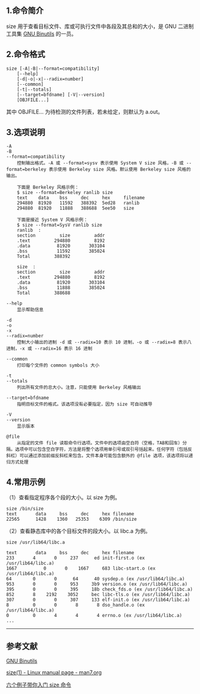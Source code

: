 ## 1.命令简介
size 用于查看目标文件、库或可执行文件中各段及其总和的大小，是 GNU 二进制工具集 [GNU Binutils](https://www.gnu.org/software/binutils/) 的一员。

## 2.命令格式
```
size [-A|-B|--format=compatibility]
    [--help]
    [-d|-o|-x|--radix=number]
    [--common]
    [-t|--totals]
    [--target=bfdname] [-V|--version]
    [OBJFILE...]
```
其中 OBJFILE... 为待检测的文件列表，若未给定，则默认为 a.out。

## 3.选项说明
```
-A
-B
--format=compatibility
	控制输出格式。-A 或 --format=sysv 表示使用 System V size 风格，-B 或 --format=berkeley 表示使用 Berkeley size 风格。默认使用 Berkeley size 风格的输出。
	
	下面是 Berkeley 风格示例：
	$ size --format=Berkeley ranlib size
	text    data    bss     dec     hex     filename
	294880  81920   11592   388392  5ed28   ranlib
	294880  81920   11888   388688  5ee50   size

	下面是接近 System V 风格示例：
	$ size --format=SysV ranlib size
	ranlib  :
	section         size         addr
	.text         294880         8192
	.data          81920       303104
	.bss           11592       385024
	Total         388392

	size  :
	section         size         addr
	.text         294880         8192
	.data          81920       303104
	.bss           11888       385024
	Total         388688

--help
	显示帮助信息

-d
-o
-x
--radix=number
	控制大小输出的进制 -d 或 --radix=10 表示 10 进制，-o 或 --radix=8 表示八进制，-x 或 --radix=16 表示 16 进制

--common
	打印每个文件的 common symbols 大小

-t
--totals
	列出所有文件的总大小。注意，只能使用 Berkeley 风格输出

--target=bfdname
	指明目标文件的格式。该选项没有必要指定，因为 size 可自动推导
	
-V
--version
	显示版本
	
@file
	从指定的文件 file 读取命令行选项。文件中的选项由空白符（空格，TAB和回车）分隔。选项中可以包含空白字符，方法是将整个选项用单引号或双引号括起来。任何字符（包括反斜杠）可以通过添加前缀反斜杠来包含。文件本身可能包含额外的 @file 选项，该选项将以递归方式处理
```

## 4.常用示例
（1）查看指定程序各个段的大小。以 size 为例。
```
size /bin/size
text	   data	    bss	    dec	    hex	filename
22565	   1428	   1360	  25353	   6309	/bin/size
```

（2）查看静态库中的各个目标文件的段大小。以 libc.a 为例。
```
size /usr/lib64/libc.a

text	   data	    bss	    dec	    hex	filename
233	      4	      0	    237	     ed	init-first.o (ex /usr/lib64/libc.a)
1667	      0	      0	   1667	    683	libc-start.o (ex /usr/lib64/libc.a)
64	      0	      0	     64	     40	sysdep.o (ex /usr/lib64/libc.a)
953	      0	      0	    953	    3b9	version.o (ex /usr/lib64/libc.a)
395	      0	      0	    395	    18b	check_fds.o (ex /usr/lib64/libc.a)
852	      8	   2192	   3052	    bec	libc-tls.o (ex /usr/lib64/libc.a)
307	      0	      0	    307	    133	elf-init.o (ex /usr/lib64/libc.a)
8	      0	      0	      8	      8	dso_handle.o (ex /usr/lib64/libc.a)
0	      0	      4	      4	      4	errno.o (ex /usr/lib64/libc.a)
...
```

---
## 参考文献
[GNU Binutils](https://www.gnu.org/software/binutils/)

[size(1) - Linux manual page - man7.org](https://man7.org/linux/man-pages/man1/size.1.html)

[六个例子带你入门 size 命令](https://linux.cn/article-9504-1.html?pr)
